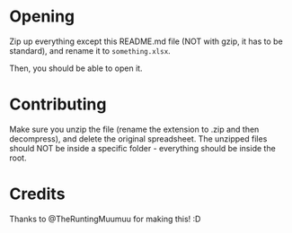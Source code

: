 # Opening
Zip up everything except this README.md file (NOT with gzip, it has to be standard), and rename it to `something.xlsx`.

Then, you should be able to open it.

# Contributing
Make sure you unzip the file (rename the extension to .zip and then decompress), and delete the original spreadsheet. The unzipped files should NOT be inside a specific folder - everything should be inside the root.

# Credits
Thanks to @TheRuntingMuumuu for making this! :D
